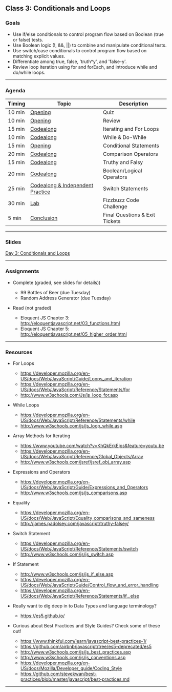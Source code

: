 ## Class 3: Conditionals and Loops

### Goals
* Use if/else conditionals to control program flow based on Boolean (true or false) tests.
* Use Boolean logic (!, &&, ||) to combine and manipulate conditional tests.
* Use switch/case conditionals to control program flow based on matching explicit values.
* Differentiate among true, false, 'truth*y', and 'false-y'.
* Review loop iteration using for and forEach, and introduce while and do/while loops.

---

### Agenda

| Timing | Topic |Description|
| --- | --- | --- |
| 10 min | [Opening](#opening) | Quiz |
| 10 min | [Opening](#opening) | Review |
| 15 min | [Codealong](#codealong6) | Iterating and For Loops |
| 10 min | [Codealong](#codealong5) | While & Do-While |
| 15 min | [Opening](#opening) | Conditional Statements |
| 20 min | [Codealong](#codealong1) | Comparison Operators |
| 15 min | [Codealong](#codealong2)| Truthy and Falsy |
| 20 min | [Codealong](#codealong3)| Boolean/Logical Operators |
| 25 min | [Codealong & Independent Practice](#codealong4) | Switch Statements |
| 30 min | [Lab](#practice2) | Fizzbuzz Code Challenge|
| 5 min | [Conclusion](#conclusion) | Final Questions & Exit Tickets |

---

### Slides

[Day 3: Conditionals and Loops](http://ga-students.github.io/JS-BOS-03/3-conditionals-and-loops/)

---

### Assignments

* Complete (graded, see slides for details))
	- 99 Bottles of Beer (due Tuesday)
	- Random Address Generator (due Tuesday)

* Read (not graded)
	- Eloquent JS Chapter 3: http://eloquentjavascript.net/03_functions.html
	- Eloquent JS Chapter 5: 
http://eloquentjavascript.net/05_higher_order.html

---

### Resources
- For Loops
	- https://developer.mozilla.org/en-US/docs/Web/JavaScript/Guide/Loops_and_iteration
	- https://developer.mozilla.org/en-US/docs/Web/JavaScript/Reference/Statements/for
	- http://www.w3schools.com/Js/js_loop_for.asp

- While Loops
	- https://developer.mozilla.org/en-US/docs/Web/JavaScript/Reference/Statements/while
	- http://www.w3schools.com/js/js_loop_while.asp

- Array Methods for Iterating
	- https://www.youtube.com/watch?v=KhQkErkEips&feature=youtu.be
	- https://developer.mozilla.org/en-US/docs/Web/JavaScript/Reference/Global_Objects/Array
	- http://www.w3schools.com/jsref/jsref_obj_array.asp

- Expressions and Operators
	- https://developer.mozilla.org/en-US/docs/Web/JavaScript/Guide/Expressions_and_Operators
	- http://www.w3schools.com/js/js_comparisons.asp

- Equality
	- https://developer.mozilla.org/en-US/docs/Web/JavaScript/Equality_comparisons_and_sameness
	- http://james.padolsey.com/javascript/truthy-falsey/

- Switch Statement
	- https://developer.mozilla.org/en-US/docs/Web/JavaScript/Reference/Statements/switch
	- http://www.w3schools.com/js/js_switch.asp

- If Statement
	- http://www.w3schools.com/js/js_if_else.asp
	- https://developer.mozilla.org/en-US/docs/Web/JavaScript/Guide/Control_flow_and_error_handling
	- https://developer.mozilla.org/en-US/docs/Web/JavaScript/Reference/Statements/if...else

- Really want to dig deep in to Data Types and language terminology?
	- https://es5.github.io/

- Curious about Best Practices and Style Guides? Check some of these out! 
	- https://www.thinkful.com/learn/javascript-best-practices-1/
	- https://github.com/airbnb/javascript/tree/es5-deprecated/es5
	- http://www.w3schools.com/js/js_best_practices.asp
	- http://www.w3schools.com/js/js_conventions.asp
	- https://developer.mozilla.org/en-US/docs/Mozilla/Developer_guide/Coding_Style
	- https://github.com/stevekwan/best-practices/blob/master/javascript/best-practices.md

---




